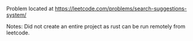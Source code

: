 Problem located at https://leetcode.com/problems/search-suggestions-system/

Notes:
Did not create an entire project as rust can be run remotely from leetcode.